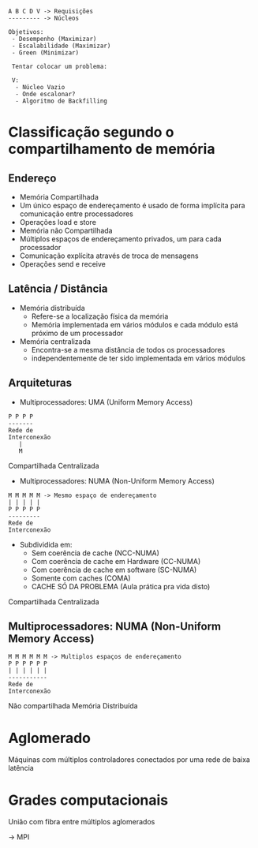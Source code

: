 ```
A B C D V -> Requisições
--------- -> Núcleos

Objetivos:
 - Desempenho (Maximizar)
 - Escalabilidade (Maximizar)
 - Green (Minimizar)
 
 Tentar colocar um problema:
 
 V:
  - Núcleo Vazio
  - Onde escalonar?
  - Algoritmo de Backfilling
```

# Classificação segundo o compartilhamento de memória

## Endereço

 - Memória Compartilhada
  - Um único espaço de endereçamento é usado de forma implícita para comunicação entre processadores
  - Operações load e store
 - Memória não Compartilhada
  - Múltiplos espaços de endereçamento privados, um para cada processador
  - Comunicação explícita através de troca de mensagens
  - Operações send e receive

## Latência / Distância

 - Memória distribuída
   - Refere-se a localização física da memória
   - Memória implementada em vários módulos e cada módulo está próximo de um processador
 - Memória centralizada
   - Encontra-se a mesma distância de todos os processadores
   - independentemente de ter sido implementada em vários módulos

## Arquiteturas

 - Multiprocessadores: UMA (Uniform Memory Access)
 ```
 P P P P
 -------
 Rede de
Interconexão
    |
    M
 
 ```
 Compartilhada
 Centralizada
 
 - Multiprocessadores: NUMA (Non-Uniform Memory Access)
 
 ```
 M M M M M -> Mesmo espaço de endereçamento
 | | | | |
 P P P P P
 ---------
 Rede de
 Interconexão
 ```
 
 - Subdividida em:
   - Sem coerência de cache (NCC-NUMA)
   - Com coerência de cache em Hardware (CC-NUMA)
   - Com coerência de cache em software (SC-NUMA)
   - Somente com caches (COMA)
   - CACHE SÓ DA PROBLEMA (Aula prática pra vida disto)

Compartilhada
 Centralizada
 

## Multiprocessadores: NUMA (Non-Uniform Memory Access)
```
M M M M M M -> Multiplos espaços de endereçamento
P P P P P P
| | | | | |
-----------
Rede de
Interconexão
```

Não compartilhada
Memória Distribuída

# Aglomerado

Máquinas com múltiplos controladores conectados por uma rede de baixa latência

# Grades computacionais

União com fibra entre múltiplos aglomerados

-> MPI
